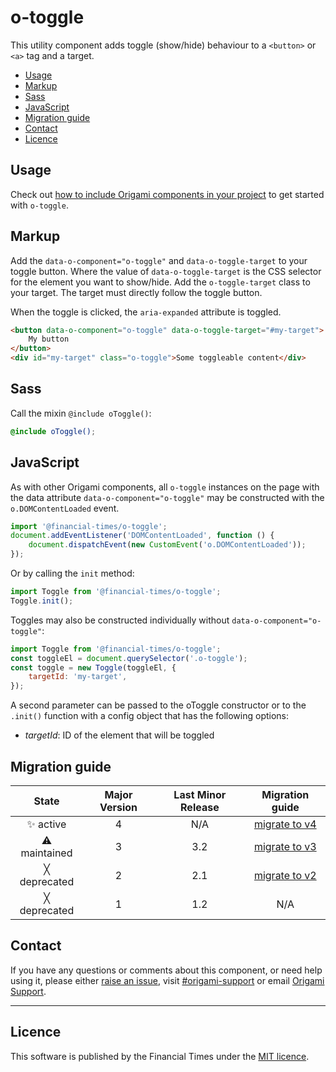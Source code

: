 # o-toggle

This utility component adds toggle (show/hide) behaviour to a `<button>` or `<a>` tag and a target.

- [Usage](#usage)
- [Markup](#markup)
- [Sass](#sass)
- [JavaScript](#javascript)
- [Migration guide](#migration-guide)
- [Contact](#contact)
- [Licence](#licence)

## Usage

Check out [how to include Origami components in your project](https://origami.ft.com/documentation/components/#including-origami-components-in-your-project) to get started with `o-toggle`.

## Markup

Add the `data-o-component="o-toggle"` and `data-o-toggle-target` to your toggle button. Where the value of `data-o-toggle-target` is the CSS selector for the element you want to show/hide. Add the `o-toggle-target` class to your target. The target must directly follow the toggle button.

When the toggle is clicked, the `aria-expanded` attribute is toggled.

```html
<button data-o-component="o-toggle" data-o-toggle-target="#my-target">
	My button
</button>
<div id="my-target" class="o-toggle">Some toggleable content</div>
```

## Sass

Call the mixin `@include oToggle()`:

```scss
@include oToggle();
```

## JavaScript

As with other Origami components, all `o-toggle` instances on the page with the data attribute `data-o-component="o-toggle"` may be constructed with the `o.DOMContentLoaded` event.

```js
import '@financial-times/o-toggle';
document.addEventListener('DOMContentLoaded', function () {
	document.dispatchEvent(new CustomEvent('o.DOMContentLoaded'));
});
```

Or by calling the `init` method:

```js
import Toggle from '@financial-times/o-toggle';
Toggle.init();
```

Toggles may also be constructed individually without `data-o-component="o-toggle"`:

```js
import Toggle from '@financial-times/o-toggle';
const toggleEl = document.querySelector('.o-toggle');
const toggle = new Toggle(toggleEl, {
	targetId: 'my-target',
});
```

A second parameter can be passed to the oToggle constructor or to the `.init()` function with a config object that has the following options:

- _targetId_: ID of the element that will be toggled

## Migration guide

|    State     | Major Version | Last Minor Release |                    Migration guide                    |
| :----------: | :-----------: | :----------------: | :---------------------------------------------------: |
|  ✨ active   |       4       |        N/A         | [migrate to v4](MIGRATION.md#migrating-from-v3-to-v4) |
| ⚠ maintained |       3       |        3.2         | [migrate to v3](MIGRATION.md#migrating-from-v2-to-v3) |
| ╳ deprecated |       2       |        2.1         | [migrate to v2](MIGRATION.md#migrating-from-v1-to-v2) |
| ╳ deprecated |       1       |        1.2         |                          N/A                          |

## Contact

If you have any questions or comments about this component, or need help using it, please either [raise an issue](https://github.com/Financial-Times/o-toggle/issues), visit [#origami-support](https://financialtimes.slack.com/messages/origami-support/) or email [Origami Support](mailto:origami-support@ft.com).

---

## Licence

This software is published by the Financial Times under the [MIT licence](http://opensource.org/licenses/MIT).
